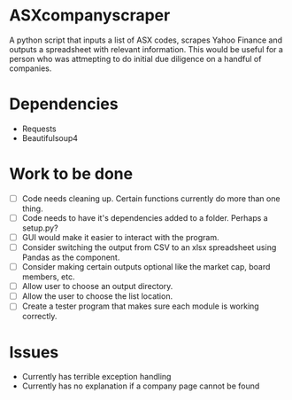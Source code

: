 # ASXcompanyscraper
A python script that inputs a list of ASX codes, scrapes Yahoo Finance and outputs a spreadsheet with relevant information. This would be useful for a person who was attmepting to do initial due diligence on a handful of companies.  

# Dependencies
- Requests
- Beautifulsoup4

# Work to be done
- [ ] Code needs cleaning up. Certain functions currently do more than one thing.
- [ ] Code needs to have it's dependencies added to a folder. Perhaps a setup.py?
- [ ] GUI would make it easier to interact with the program.
- [ ] Consider switching the output from CSV to an xlsx spreadsheet using Pandas as the component.
- [ ] Consider making certain outputs optional like the market cap, board members, etc.
- [ ] Allow user to choose an output directory.
- [ ] Allow the user to choose the list location.
- [ ] Create a tester program that makes sure each module is working correctly.

# Issues
- Currently has terrible exception handling
- Currently has no explanation if a company page cannot be found
